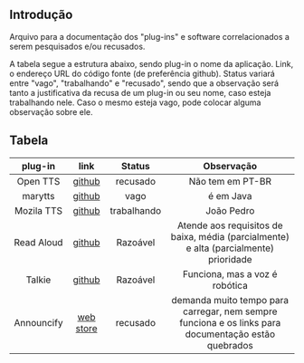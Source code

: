 ## Introdução

Arquivo para a documentação dos "plug-ins" e software correlacionados a serem pesquisados e/ou recusados.

A tabela segue a estrutura abaixo, sendo plug-in o nome da aplicação. Link, o endereço URL do código fonte (de preferência github). Status variará entre "vago", "trabalhando" e "recusado", sendo que a observação será tanto a justificativa da recusa de um plug-in ou seu nome, caso esteja trabalhando nele. Caso o mesmo esteja vago, pode colocar alguma observação sobre ele.

## Tabela

|  plug-in   |                       link                        |   Status    |           Observação           |
| :--------: | :-----------------------------------------------: | :---------: | :----------------------------: |
|  Open TTS  | [github](https://github.com/synesthesiam/opentts) |  recusado   |        Não tem em PT-BR        |
|  marytts   |   [github](https://github.com/marytts/marytts)    |    vago     |           é em Java            |
| Mozila TTS |     [github](https://github.com/mozilla/TTS)      | trabalhando |           João Pedro           |
| Read Aloud | [github](https://github.com/ken107/read-aloud)    |  Razoável   | Atende aos requisitos de baixa, média (parcialmente) e alta (parcialmente) prioridade             |
|   Talkie   |   [github](https://github.com/joelpurra/talkie)   |  Razoável   | Funciona, mas a voz é robótica |
| Announcify | [web store](https://chrome.google.com/webstore/detail/announcify/mmiolkcfamcbpoandjpnefiegkcpeoan/related) | recusado | demanda muito tempo para carregar, nem sempre funciona e os links para documentação estão quebrados |

